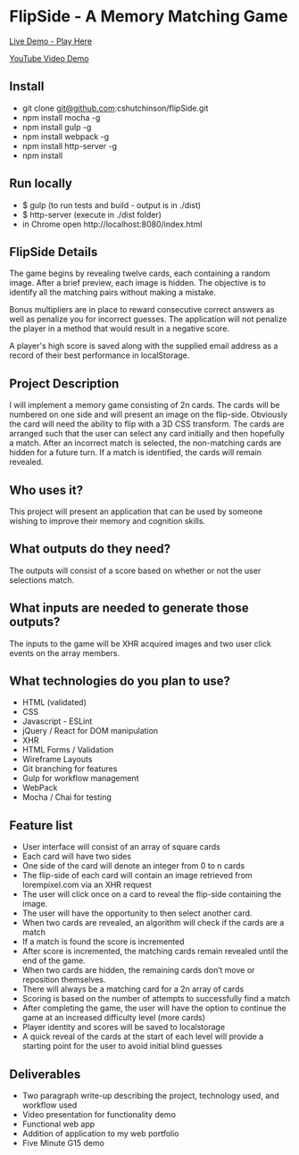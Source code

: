 # FlipSide - A Memory Matching Game
<a href="http://www.twilightfactor.com/assets/flipSide/index.html">Live Demo - Play Here</a>

<a href="https://youtu.be/5x90H1f82k4">YouTube Video Demo</a>

## Install
- git clone git@github.com:cshutchinson/flipSide.git
- npm install mocha -g
- npm install gulp -g
- npm install webpack -g
- npm install http-server -g
- npm install

## Run locally
- $ gulp (to run tests and build - output is in ./dist)
- $ http-server (execute in ./dist folder)
- in Chrome open http://localhost:8080/index.html

## FlipSide Details
The game begins by revealing twelve cards, each containing a random image. After
a brief preview, each image is hidden.  The objective is to identify all the
matching pairs without making a mistake.  

Bonus multipliers are in place to
reward consecutive correct answers as well as penalize you for incorrect guesses.
The application will not penalize the player in a method that would result in a negative score.

A player's high score is saved along with the supplied email address as a record of their best performance in localStorage.

## Project Description
I will implement a memory game consisting of 2n cards. The cards will be
numbered on one side and will present an image on  the flip-side. Obviously the
card will need the ability to flip with a 3D CSS transform.  The cards are
arranged such that the user can select any card initially and then hopefully
a match. After an incorrect match is selected,  the non-matching cards are hidden for a
future turn. If a match is identified, the cards will remain revealed.

## Who uses it?
This project will present an application that can be used by someone wishing to improve
their memory and cognition skills.

## What outputs do they need?
The outputs will consist of a score based on whether or not the user selections
match.

## What inputs are needed to generate those outputs?
The inputs to the game will be XHR acquired images and two user click events on
the array members.

## What technologies do you plan to use?
- HTML (validated)  
- CSS
- Javascript - ESLint  
- jQuery / React for DOM manipulation  
- XHR  
- HTML Forms / Validation  
- Wireframe Layouts  
- Git branching for features  
- Gulp for workflow management  
- WebPack
- Mocha / Chai for testing

## Feature list
- User interface will consist of an array of square cards  
- Each card will have two sides
- One side of the card will denote an integer from 0 to n cards
- The flip-side of each card will contain an image retrieved from lorempixel.com
via an XHR request
- The user will click once on a card to reveal the flip-side containing the image.
- The user will have the opportunity to then select another card.
- When two cards are revealed, an algorithm will check if the cards are a  match
- If a match is found the score is incremented
- After score is incremented, the matching cards remain revealed until the end of
the game.
- When two cards are hidden, the remaining cards don’t move or reposition
themselves.
- There will always be a matching card for a 2n array of cards
- Scoring is based on the number of attempts to successfully find a match
- After completing the game, the user will have the option to continue the game
at an increased difficulty level (more cards)
- Player identity and scores will be saved to localstorage
- A quick reveal of the cards at the start of each level will provide a starting
point for the user to avoid initial blind guesses

## Deliverables
- Two paragraph write-up describing the project, technology used, and workflow used
- Video presentation for functionality demo
- Functional web app
- Addition of application to my web portfolio
- Five Minute G15 demo
